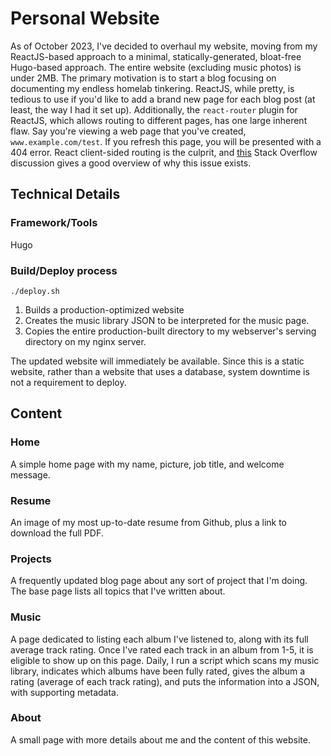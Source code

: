 # Personal Website
As of October 2023, I've decided to overhaul my website, moving from my ReactJS-based approach to a minimal, statically-generated, bloat-free Hugo-based approach. The entire website (excluding music photos) is under 2MB.
The primary motivation is to start a blog focusing on documenting my endless homelab tinkering.
ReactJS, while pretty, is tedious to use if you'd like to add a brand new page for each blog post (at least, the way I had it set up).
Additionally, the `react-router` plugin for ReactJS, which allows routing to different pages, has one large inherent flaw.
Say you're viewing a web page that you've created, `www.example.com/test`. If you refresh this page, you will be presented with a 404 error.
React client-sided routing is the culprit, and [this](https://stackoverflow.com/questions/27928372/react-router-urls-dont-work-when-refreshing-or-writing-manually) Stack Overflow discussion gives a good overview of why this issue exists.

## Technical Details
### Framework/Tools
Hugo

### Build/Deploy process
`./deploy.sh`

1. Builds a production-optimized website
2. Creates the music library JSON to be interpreted for the music page.
3. Copies the entire production-built directory to my webserver's serving directory on my nginx server.


The updated website will immediately be available. Since this is a static website, rather than a website that uses a database, system downtime is not a requirement to deploy.

## Content
### Home
A simple home page with my name, picture, job title, and welcome message.
### Resume
An image of my most up-to-date resume from Github, plus a link to download the full PDF.
### Projects
A frequently updated blog page about any sort of project that I'm doing. The base page lists all topics that I've written about.
### Music
A page dedicated to listing each album I've listened to, along with its full average track rating. Once I've rated each track in an album from 1-5, it is eligible to show up on this page.
Daily, I run a script which scans my music library, indicates which albums have been fully rated, gives the album a rating (average of each track rating), and puts the information into a JSON, with supporting metadata.
### About
A small page with more details about me and the content of this website.
